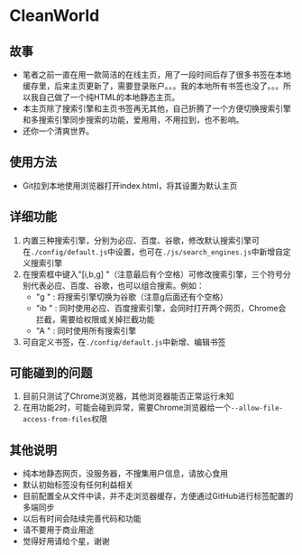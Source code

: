 # CleanWorld
## 故事
* 笔者之前一直在用一款简洁的在线主页，用了一段时间后存了很多书签在本地缓存里，后来主页更新了，需要登录账户。。。我的本地所有书签也没了。。。所以我自己做了一个纯HTML的本地静态主页。
* 本主页除了搜索引擎和主页书签再无其他，自己折腾了一个方便切换搜索引擎和多搜索引擎同步搜索的功能，爱用用，不用拉到，也不影响。
* 还你一个清爽世界。

## 使用方法
* Git拉到本地使用浏览器打开index.html，将其设置为默认主页

## 详细功能
1. 内置三种搜索引擎，分别为必应、百度、谷歌，修改默认搜索引擎可在`./config/default.js`中设置，也可在`./js/search_engines.js`中新增自定义搜索引擎
1. 在搜索框中键入"[i,b,g] "（注意最后有个空格）可修改搜索引擎，三个符号分别代表必应、百度、谷歌，也可以组合搜索。例如：
	* "g "  :  将搜索引擎切换为谷歌（注意g后面还有个空格）
	* "ib "  :  同时使用必应、百度搜索引擎，会同时打开两个网页，Chrome会拦截，需要给权限或关掉拦截功能
	* "A "  :  同时使用所有搜索引擎
1. 可自定义书签，在`./config/default.js`中新增、编辑书签

## 可能碰到的问题
1. 目前只测试了Chrome浏览器，其他浏览器能否正常运行未知
1. 在用功能2时，可能会碰到异常，需要Chrome浏览器给一个`--allow-file-access-from-files`权限

## 其他说明
* 纯本地静态网页，没服务器，不搜集用户信息，请放心食用
* 默认初始标签没有任何利益相关
* 目前配置全从文件中读，并不走浏览器缓存，方便通过GitHub进行标签配置的多端同步
* 以后有时间会陆续完善代码和功能
* 请不要用于商业用途
* 觉得好用请给个星，谢谢